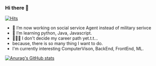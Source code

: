 ### Hi there 👋
[![Hits](https://hits.seeyoufarm.com/api/count/incr/badge.svg?url=https%3A%2F%2Fgithub.com%2Fnarongchan&count_bg=%2379C83D&title_bg=%23555555&icon=github.svg&icon_color=%23E7E7E7&title=hits&edge_flat=false)](https://hits.seeyoufarm.com)
<!--
**narongchan/narongchan** is a ✨ _special_ ✨ repository because its `README.md` (this file) appears on your GitHub profile.
-->
- 🔭 I’m now working on social service Agent instead of military serivce
- 🌱 I’m learning python, Java, Javascript. 
- 👨🏻‍💻 I don't decide my career path yet.t.t...
-    because, there is so many thing I want to do.
- I'm currently interesting ComputerVison, BackEnd, FrontEnd, ML.



[![Anurag's GitHub stats](https://github-readme-stats.vercel.app/api?username=narongchan&count_private=true&show_icons=true)](https://github.com/anuraghazra/github-readme-stats)


